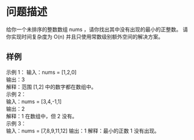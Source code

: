 # 问题描述
给你一个未排序的整数数组 nums ，请你找出其中没有出现的最小的正整数。 
请你实现时间复杂度为 O(n) 并且只使用常数级别额外空间的解决方案。 
## 样例 
示例 1： 
输入：nums = [1,2,0]  
输出：3  
解释：范围 [1,2] 中的数字都在数组中。  
示例 2：  
输入：nums = [3,4,-1,1]  
输出：2  
解释：1 在数组中，但 2 没有。  
示例 3：  
输入：nums = [7,8,9,11,12] 
输出：1 
解释：最小的正数 1 没有出现。 
